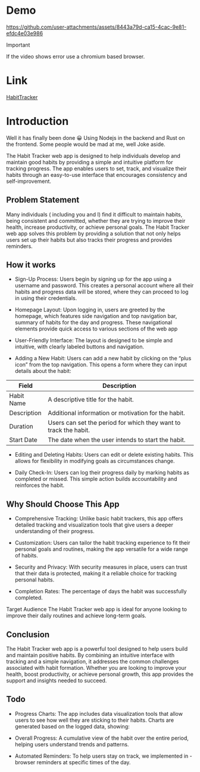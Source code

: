 # Demo


https://github.com/user-attachments/assets/8443a79d-ca15-4cac-9e81-efdc4e03e986
> [!IMPORTANT]
>
> If the video shows error use a chromium based browser.

# Link

[HabitTracker](https://habittracker.ignorelist.com)

# Introduction

Well it has finally been done 😀 Using Nodejs in the backend and Rust on the frontend. Some people would be mad at me, well Joke aside.

The Habit Tracker web app is designed to help individuals develop and maintain good habits by providing a simple and intuitive platform for tracking progress. The app enables users to set, track, and visualize their habits through an easy-to-use interface that encourages consistency and self-improvement.

## Problem Statement

Many individuals ( including you and I) find it difficult to maintain habits, being consistent and committed, whether they are trying to improve their health, increase productivity, or achieve personal goals. The Habit Tracker web app solves this problem by providing a solution that not only helps users set up their habits but also tracks their progress and provides reminders.

## How it works

- Sign-Up Process: Users begin by signing up for the app using a username and password. This creates a personal account where all their habits and progress data will be stored, where they can proceed to log in using their credentials.

- Homepage Layout: Upon logging in, users are greeted by the homepage, which features side navigation and top navigation bar, summary of habits for the day and progress. These navigational elements provide quick access to various sections of the web app

- User-Friendly Interface: The layout is designed to be simple and intuitive, with clearly labeled buttons and navigation.

- Adding a New Habit: Users can add a new habit by clicking on the “plus icon” from the top navigation. This opens a form where they can input details about the habit:

| Field | Description |
| --- | --- |
| Habit Name | A descriptive title for the habit. |
| Description | Additional information or motivation for the habit. |
| Duration | Users can set the period for which they want to track the habit. |
| Start Date | The date when the user intends to start the habit. |

- Editing and Deleting Habits: Users can edit or delete existing habits. This allows for flexibility in modifying goals as circumstances change.

- Daily Check-In: Users can log their progress daily by marking habits as completed or missed. This simple action builds accountability and reinforces the habit.


## Why Should Choose This App

- Comprehensive Tracking: Unlike basic habit trackers, this app offers detailed tracking and visualization tools that give users a deeper understanding of their progress.

- Customization: Users can tailor the habit tracking experience to fit their personal goals and routines, making the app versatile for a wide range of habits.

- Security and Privacy: With security measures in place, users can trust that their data is protected, making it a reliable choice for tracking personal habits.

- Completion Rates: The percentage of days the habit was successfully completed.

Target Audience The Habit Tracker web app is ideal for anyone looking to improve their daily routines and achieve long-term goals.

## Conclusion

The Habit Tracker web app is a powerful tool designed to help users build and maintain positive habits. By combining an intuitive interface with tracking and a simple navigation, it addresses the common challenges associated with habit formation. Whether you are looking to improve your health, boost productivity, or achieve personal growth, this app provides the support and insights needed to succeed.

## Todo

- Progress Charts: The app includes data visualization tools that allow users to see how well they are sticking to their habits. Charts are generated based on the logged data, showing:


- Overall Progress: A cumulative view of the habit over the entire period, helping users understand trends and patterns.

- Automated Reminders: To help users stay on track, we implemented in -browser reminders at specific times of the day.
